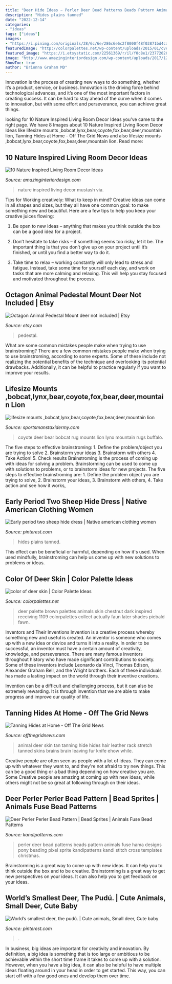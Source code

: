 ```yaml
---
title: "Deer Hide Ideas ~ Perler Deer Bead Patterns Beads Pattern Animals Fuse Hama Designs Pony Beading Pixel Sprite Kandipatterns Kandi Stitch Cross Templates Christmas"
description: "Hides plains tanned"
date: "2022-12-14"
categories:
- "ideas"
tags: ["ideas"]
images:
- "https://i.pinimg.com/originals/28/6c/6e/286c6e6c2f8000f48f03871bd4ca5753.jpg"
featuredImage: "http://colorpalettes.net/wp-content/uploads/2015/01/cvetovaya-palitra-1109.jpg"
featured_image: "https://i.etsystatic.com/22561369/r/il/f0c8e1/2377202669/il_794xN.2377202669_h3j3.jpg"
image: "http://www.amazinginteriordesign.com/wp-content/uploads/2017/12/10-Nature-Inspired-Living-Room-Decor-Ideas-1.jpg"
ShowToc: true
author: "Brionna Graham MD"
---
```



Innovation is the process of creating new ways to do something, whether it’s a product, service, or business. Innovation is the driving force behind technological advances, and it’s one of the most important factors in creating success. It can be hard to stay ahead of the curve when it comes to innovation, but with some effort and perseverance, you can achieve great things.

	

		
looking for 10 Nature Inspired Living Room Decor Ideas you've came to the right page. We have 8 Images about 10 Nature Inspired Living Room Decor Ideas like lifesize mounts ,bobcat,lynx,bear,coyote,fox,bear,deer,mountain lion, Tanning Hides at Home - Off The Grid News and also lifesize mounts ,bobcat,lynx,bear,coyote,fox,bear,deer,mountain lion. Read more:
		
    
## 10 Nature Inspired Living Room Decor Ideas

<img loading=lazy src="http://www.amazinginteriordesign.com/wp-content/uploads/2017/12/10-Nature-Inspired-Living-Room-Decor-Ideas-1.jpg" onerror="this.onerror=null;this.src='https://tse2.mm.bing.net/th?id=OIP.sVnsglgOFsx9pVRhOpw4zQHaHa&amp;pid=15.1';" alt="10 Nature Inspired Living Room Decor Ideas">

_Source: amazinginteriordesign.com_

>nature inspired living decor mustash via. 

	

Tips for Working creatively: What to keep in mind?
Creative ideas can come in all shapes and sizes, but they all have one common goal: to make something new and beautiful. Here are a few tips to help you keep your creative juices flowing:
1. Be open to new ideas – anything that makes you think outside the box can be a good idea for a project.

2. Don’t hesitate to take risks – if something seems too risky, let it be. The important thing is that you don’t give up on your project until it’s finished, or until you find a better way to do it.

3. Take time to relax – working constantly will only lead to stress and fatigue. Instead, take some time for yourself each day, and work on tasks that are more calming and relaxing. This will help you stay focused and motivated throughout the process.

    
## Octagon Animal Pedestal Mount Deer Not Included | Etsy

<img loading=lazy src="https://i.etsystatic.com/22561369/r/il/f0c8e1/2377202669/il_794xN.2377202669_h3j3.jpg" onerror="this.onerror=null;this.src='https://tse3.mm.bing.net/th?id=OIP.X9rQaVX6u8py7it1yOvIVwHaJ4&amp;pid=15.1';" alt="Octagon Animal Pedestal Mount deer not included | Etsy">

_Source: etsy.com_

>pedestal. 

	

What are some common mistakes people make when trying to use brainstroming?
There are a few common mistakes people make when trying to use brainstroming, according to some experts. Some of these include not realizing the potential benefits of the technique and overlooking its potential drawbacks. Additionally, it can be helpful to practice regularly if you want to improve your results.

    
## Lifesize Mounts ,bobcat,lynx,bear,coyote,fox,bear,deer,mountain Lion

<img loading=lazy src="http://www.sportsmanstaxidermy.com/images/deer_rug_full.JPG" onerror="this.onerror=null;this.src='https://tse1.mm.bing.net/th?id=OIP.BmCUfLwjMFZna4UHZd7-6gHaJK&amp;pid=15.1';" alt="lifesize mounts ,bobcat,lynx,bear,coyote,fox,bear,deer,mountain lion">

_Source: sportsmanstaxidermy.com_

>coyote deer bear bobcat rug mounts lion lynx mountain rugs buffalo. 

	

The five steps to effective brainstroming: 1. Define the problem/object you are trying to solve 2. Brainstorm your ideas 3. Brainstorm with others 4. Take Action! 5. Check results
Brainstroming is the process of coming up with ideas for solving a problem. Brainstorming can be used to come up with solutions to problems, or to brainstorm ideas for new projects. The five steps to effective brainstroming are: 1. Define the problem object you are trying to solve, 2. Brainstorm your ideas, 3. Brainstorm with others, 4. Take action and see how it works, 
    
## Early Period Two Sheep Hide Dress | Native American Clothing Women

<img loading=lazy src="https://i.pinimg.com/originals/c8/6a/ec/c86aec5ef5417b2c0fe710173918e125.jpg" onerror="this.onerror=null;this.src='https://tse3.mm.bing.net/th?id=OIP.yZAnFIFq-t-h2-70XDJLYwAAAA&amp;pid=15.1';" alt="Early period two sheep hide dress | Native american clothing women">

_Source: pinterest.com_

>hides plains tanned. 

	

This effect can be beneficial or harmful, depending on how it's used. When used mindfully, brainstroming can help us come up with new solutions to problems or ideas.

    
## Color Of Deer Skin | Color Palette Ideas

<img loading=lazy src="http://colorpalettes.net/wp-content/uploads/2015/01/cvetovaya-palitra-1109.jpg" onerror="this.onerror=null;this.src='https://tse1.mm.bing.net/th?id=OIP.Gn52xqGp0TUcDOf813P0XQAAAA&amp;pid=15.1';" alt="color of deer skin | Color Palette Ideas">

_Source: colorpalettes.net_

>deer palette brown palettes animals skin chestnut dark inspired receiving 1109 colorpalettes collect actually faun later shades piebald fawn. 

	

Inventors and Their Inventions
Invention is a creative process whereby something new and useful is created. An inventor is someone who comes up with a new idea or device and turns it into a reality. In order to be successful, an inventor must have a certain amount of creativity, knowledge, and perseverance.
There are many famous inventors throughout history who have made significant contributions to society. Some of these inventors include Leonardo da Vinci, Thomas Edison, Alexander Graham Bell, and the Wright brothers. Each of these individuals has made a lasting impact on the world through their inventive creations.

Invention can be a difficult and challenging process, but it can also be extremely rewarding. It is through invention that we are able to make progress and improve our quality of life.

    
## Tanning Hides At Home - Off The Grid News

<img loading=lazy src="https://www.offthegridnews.com/wp-content/uploads/2012/08/tanning2.jpg" onerror="this.onerror=null;this.src='https://tse3.mm.bing.net/th?id=OIP.ZxuwbCOcVZhRqFyz5G-t-wHaFj&amp;pid=15.1';" alt="Tanning Hides at Home - Off The Grid News">

_Source: offthegridnews.com_

>animal deer skin tan tanning hide hides hair leather rack stretch tanned skins brains brain leaving fur knife ehow while. 

	

Creative people are often seen as people with a lot of ideas. They can come up with whatever they want to, and they're not afraid to try new things. This can be a good thing or a bad thing depending on how creative you are. Some Creative people are amazing at coming up with new ideas, while others might not be so great at following through on their ideas.

    
## Deer Perler Perler Bead Pattern | Bead Sprites | Animals Fuse Bead Patterns

<img loading=lazy src="http://kandipatterns.com/images/patterns/animals/14862_deer_perler_.png" onerror="this.onerror=null;this.src='https://tse4.mm.bing.net/th?id=OIP.kSRRPVVlPH0eyIc0HYatygHaHa&amp;pid=15.1';" alt="Deer Perler Perler Bead Pattern | Bead Sprites | Animals Fuse Bead Patterns">

_Source: kandipatterns.com_

>perler deer bead patterns beads pattern animals fuse hama designs pony beading pixel sprite kandipatterns kandi stitch cross templates christmas. 

	

Brainstorming is a great way to come up with new ideas. It can help you to think outside the box and to be creative. Brainstorming is a great way to get new perspectives on your ideas. It can also help you to get feedback on your ideas.

    
## World’s Smallest Deer, The Pudú. | Cute Animals, Small Deer, Cute Baby

<img loading=lazy src="https://i.pinimg.com/originals/28/6c/6e/286c6e6c2f8000f48f03871bd4ca5753.jpg" onerror="this.onerror=null;this.src='https://tse1.mm.bing.net/th?id=OIP._ahG46w1z68VOsjQRLdL-gHaLH&amp;pid=15.1';" alt="World’s smallest deer, the pudú. | Cute animals, Small deer, Cute baby">

_Source: pinterest.com_

>. 

	

In business, big ideas are important for creativity and innovation. By definition, a big idea is something that is too large or ambitious to be achievable within the short time frame it takes to come up with a solution. However, when you have a big idea, it can also be helpful to have multiple ideas floating around in your head in order to get started. This way, you can start off with a few good ones and develop them over time.

